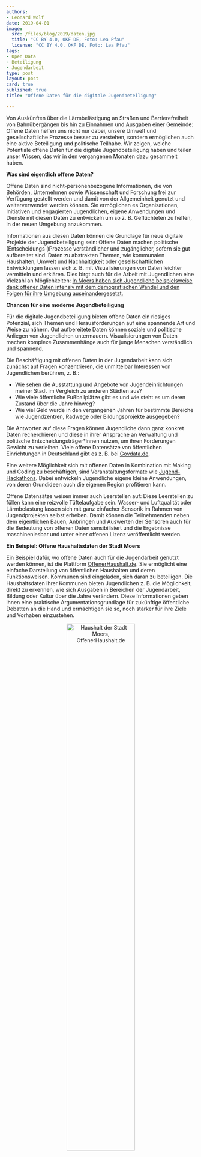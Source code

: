 ```yaml
---
authors: 
- Leonard Wolf
date: 2019-04-01
image: 
  src: /files/blog/2019/daten.jpg
  title: "CC BY 4.0, OKF DE, Foto: Lea Pfau"
  license: "CC BY 4.0, OKF DE, Foto: Lea Pfau"
tags:
- Open Data
- Beteiligung
- Jugendarbeit
type: post
layout: post
card: true
published: true
title: "Offene Daten für die digitale Jugendbeteiligung"

---
```


Von Auskünften über die Lärmbelästigung an Straßen und Barrierefreiheit von Bahnübergängen bis hin zu Einnahmen und Ausgaben einer Gemeinde: Offene Daten helfen uns nicht nur dabei, unsere Umwelt und gesellschaftliche Prozesse besser zu verstehen, sondern ermöglichen auch eine aktive Beteiligung und politische Teilhabe. Wir zeigen, welche Potentiale offene Daten für die digitale Jugendbeteiligung haben und teilen unser Wissen, das wir in den vergangenen Monaten dazu gesammelt haben. 

**Was sind eigentlich offene Daten?**

Offene Daten sind nicht-personenbezogene Informationen, die von Behörden, Unternehmen sowie Wissenschaft und Forschung frei zur Verfügung gestellt werden und damit von der Allgemeinheit genutzt und weiterverwendet werden können. Sie ermöglichen es Organisationen, Initiativen und engagierten Jugendlichen, eigene Anwendungen und Dienste mit diesen Daten zu entwickeln um so z. B. Geflüchteten zu helfen, in der neuen Umgebung anzukommen.

Informationen aus diesen Daten können die Grundlage für neue digitale Projekte der Jugendbeteiligung sein: Offene Daten machen politische (Entscheidungs-)Prozesse verständlicher und zugänglicher, sofern sie gut aufbereitet sind. Daten zu abstrakten Themen, wie kommunalen Haushalten, Umwelt und Nachhaltigkeit oder gesellschaftlichen Entwicklungen lassen sich z. B. mit Visualisierungen von Daten leichter vermitteln und erklären. Dies birgt auch für die Arbeit mit Jugendlichen eine Vielzahl an Möglichkeiten: [In Moers haben sich Jugendliche beispielsweise dank offener Daten intensiv mit dem demografischen Wandel und den Folgen für ihre Umgebung auseinandergesetzt.](https://datenmachenschule.de/assets/downloads/datenmachenschule_leitfaden.pdf)

**Chancen für eine moderne Jugendbeteiligung**

Für die digitale Jugendbeteiligung bieten offene Daten ein riesiges Potenzial, sich Themen und Herausforderungen auf eine spannende Art und Weise zu nähern. Gut aufbereitete Daten können soziale und politische Anliegen von Jugendlichen untermauern. Visualisierungen von Daten machen komplexe Zusammenhänge auch für junge Menschen verständlich und spannend.

Die Beschäftigung mit offenen Daten in der Jugendarbeit kann sich zunächst auf Fragen konzentrieren, die unmittelbar Interessen von Jugendlichen berühren, z. B.: <br>

- Wie sehen die Ausstattung und Angebote von Jugendeinrichtungen meiner Stadt im Vergleich zu anderen Städten aus? <br>
- Wie viele öffentliche Fußballplätze gibt es und wie steht es um deren Zustand über die Jahre hinweg? <br>
- Wie viel Geld wurde in den vergangenen Jahren für bestimmte Bereiche wie Jugendzentren, Radwege oder Bildungsprojekte ausgegeben? <br>

Die Antworten auf diese Fragen können Jugendliche dann ganz konkret Daten recherchieren und diese in ihrer Ansprache an Verwaltung und politische Entscheidungsträger\*innen nutzen, um ihren Forderungen Gewicht zu verleihen. Viele offene Datensätze von öffentlichen Einrichtungen in Deutschland gibt es z. B. bei [Govdata.de](https://www.govdata.de/). 

Eine weitere Möglichkeit sich mit offenen Daten  in Kombination mit Making und Coding zu beschäftigen, sind  Veranstaltungsformate wie [Jugend-Hackathons](https://handbuch.jugendhackt.de). Dabei entwickeln Jugendliche eigene kleine Anwendungen, von deren Grundideen auch die eigenen Region profitieren kann.

Offene Datensätze weisen immer auch Leerstellen auf: Diese Leerstellen zu füllen kann eine reizvolle Tüftelaufgabe sein. Wasser- und Luftqualität oder Lärmbelastung lassen sich mit ganz einfacher Sensorik im Rahmen von Jugendprojekten selbst erheben. Damit können die Teilnehmenden neben dem eigentlichen Bauen, Anbringen und Auswerten der Sensoren auch für die Bedeutung von offenen Daten sensibilisiert und die Ergebnisse maschinenlesbar und unter einer offenen Lizenz veröffentlicht werden.

**Ein Beispiel: Offene Haushaltsdaten der Stadt Moers**

Ein Beispiel dafür, wo offene Daten auch für die Jugendarbeit genutzt werden können, ist die Plattform [OffenerHaushalt.de](https://offenerhaushalt.de). Sie ermöglicht eine einfache Darstellung von öffentlichen Haushalten und deren Funktionsweisen. Kommunen sind eingeladen, sich daran zu beteiligen. Die Haushaltsdaten ihrer Kommunen bieten Jugendlichen z. B. die Möglichkeit, direkt zu erkennen, wie sich Ausgaben in Bereichen der Jugendarbeit, Bildung oder  Kultur über die Jahre verändern. Diese Informationen geben  ihnen eine praktische Argumentationsgrundlage für zukünftige öffentliche Debatten an die Hand und ermächtigen sie so, noch stärker für ihre Ziele und Vorhaben einzustehen.

<center><img src="/files/blog/2019/moers.JPG" alt="Haushalt der Stadt Moers, OffenerHaushalt.de" width="60%"></center>

Weitere Ideen zur Nutzung von offenen Daten für die Jugendarbeit gibt es auch in unserem [Lernmaterial zu Open Data](https://demokratielabore.de/publikationen/downloads/Handreichung_Offene_Daten.pdf) und auf unserer [Materialplattform](https://demokratielabore.de/materialsammlung).
